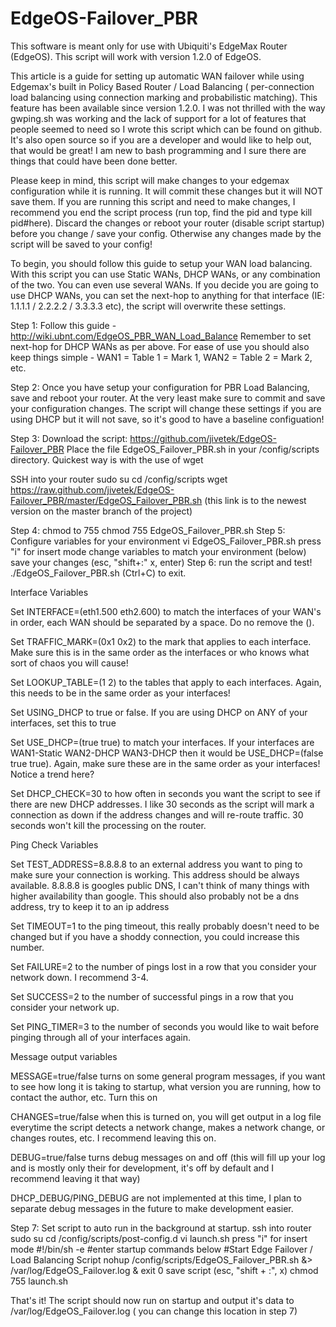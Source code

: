 EdgeOS-Failover_PBR
===================

This software is meant only for use with Ubiquiti's EdgeMax Router (EdgeOS). This script will work with version 1.2.0 of EdgeOS.

This article is a guide for setting up automatic WAN failover while using Edgemax's built in Policy Based Router / Load Balancing ( per-connection load balancing using connection marking and probabilistic matching). This feature has been available since version 1.2.0. I was not thrilled with the way gwping.sh was working and the lack of support for a lot of features that people seemed to need so I wrote this script which can be found on github. It's also open source so if you are a developer and would like to help out, that would be great! I am new to bash programming and I sure there are things that could have been done better. 
 
Please keep in mind, this script will make changes to your edgemax configuration while it is running. It will commit these changes but it will NOT save them. If you are running this script and need to make changes, I recommend you end the script process (run top, find the pid and type kill pid#here). Discard the changes or reboot your router (disable script startup) before you change / save your config. Otherwise any changes made by the script will be saved to your config!
 
To begin, you should follow this guide to setup your WAN load balancing. With this script you can use Static WANs, DHCP WANs, or any combination of the two. You can even use several WANs. If you decide you are going to use DHCP WANs, you can set the next-hop to anything for that interface (IE: 1.1.1.1 / 2.2.2.2 / 3.3.3.3 etc), the script will overwrite these settings. 
 
Step 1: Follow this guide - http://wiki.ubnt.com/EdgeOS_PBR_WAN_Load_Balance
Remember to set next-hop for DHCP WANs as per above. For ease of use you should also keep things simple - WAN1 = Table 1 = Mark 1, WAN2 = Table 2 = Mark 2,  etc. 
 
Step 2: Once you have setup your configuration for PBR Load Balancing, save and reboot your router. At the very least make sure to commit and save your configuration changes. The script will change these settings if you are using DHCP but it will not save, so it's good to have a baseline configuation!
 
Step 3: Download the script: https://github.com/jivetek/EdgeOS-Failover_PBR
Place the file EdgeOS_Failover_PBR.sh in your /config/scripts directory.
Quickest way is with the use of wget
 
  SSH into your router
  sudo su
  cd /config/scripts
  wget https://raw.github.com/jivetek/EdgeOS-Failover_PBR/master/EdgeOS_Failover_PBR.sh
(this link is to the newest version on the master branch of the project)
 

Step 4: chmod to 755
  chmod 755 EdgeOS_Failover_PBR.sh
Step 5: Configure variables for your environment
  vi EdgeOS_Failover_PBR.sh
  press "i" for insert mode
  change variables to match your environment (below)
  save your changes (esc, "shift+:" x, enter)
Step 6: run the script and test! ./EdgeOS_Failover_PBR.sh  (Ctrl+C) to exit. 
 
Interface Variables
 
Set INTERFACE=(eth1.500 eth2.600) to match the interfaces of your WAN's in order, each WAN should be separated by a space. Do no remove the (). 

Set TRAFFIC_MARK=(0x1 0x2) to the mark that applies to each interface. Make sure this is in the same order as the interfaces or who knows what sort of chaos you will cause!

Set LOOKUP_TABLE=(1 2) to the tables that apply to each interfaces. Again, this needs to be in the same order as your interfaces!

Set USING_DHCP to true or false. If you are using DHCP on ANY of your interfaces, set this to true

Set USE_DHCP=(true true) to match your interfaces. If your interfaces are 
WAN1-Static WAN2-DHCP WAN3-DHCP then it would be USE_DHCP=(false true true). Again, make sure these are in the same order as your interfaces! Notice a trend here?

Set DHCP_CHECK=30 to how often in seconds you want the script to see if there are new DHCP addresses. I like 30 seconds as the script will mark a connection as down if the address changes and will re-route traffic. 30 seconds won't kill the processing on the router. 

Ping Check Variables
 
Set TEST_ADDRESS=8.8.8.8 to an external address you want to ping to make sure your connection is working. This address should be always available. 8.8.8.8 is googles public DNS, I can't think of many things with higher availability than google. This should also probably not be a dns address, try to keep it to an ip address

Set TIMEOUT=1 to the ping timeout, this really probably doesn't need to be changed but if you have a shoddy connection, you could increase this number. 

Set FAILURE=2 to the number of pings lost in a row that you consider your network down. I recommend 3-4. 

Set SUCCESS=2 to the number of successful pings in a row that you consider your network up. 

Set PING_TIMER=3 to the number of seconds you would like to wait before pinging through all of your interfaces again. 

Message output variables

MESSAGE=true/false turns on some general program messages, if you want to see how long it is taking to startup, what version you are running, how to contact the author, etc. Turn this on

CHANGES=true/false when this is turned on, you will get output in a log file everytime the script detects a network change, makes a network change, or changes routes, etc. I recommend leaving this on.

DEBUG=true/false turns debug messages on and off (this will fill up your log and is mostly only their for development, it's off by default and I recommend leaving it that way)

DHCP_DEBUG/PING_DEBUG are not implemented at this time, I plan to separate debug messages in the future to make development easier. 
 
Step 7: Set script to auto run in the background at startup. 
  ssh into router
  sudo su
  cd /config/scripts/post-config.d
  vi launch.sh
  press "i" for insert mode
    #!/bin/sh -e
    #enter startup commands below
    #Start Edge Failover / Load Balancing Script
    nohup /config/scripts/EdgeOS_Failover_PBR.sh &> /var/log/EdgeOS_Failover.log &
    exit 0
  save script (esc, "shift + :", x)
  chmod 755 launch.sh
  
That's it! The script should now run on startup and output it's data to /var/log/EdgeOS_Failover.log ( you can change this location in step 7)
